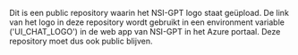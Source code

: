 Dit is een public repository waarin het NSI-GPT logo staat geüpload. De link van het logo in deze repository wordt gebruikt in een environment variable ('UI_CHAT_LOGO') in de web app van NSI-GPT in het Azure portaal. Deze repository moet dus ook public blijven.
